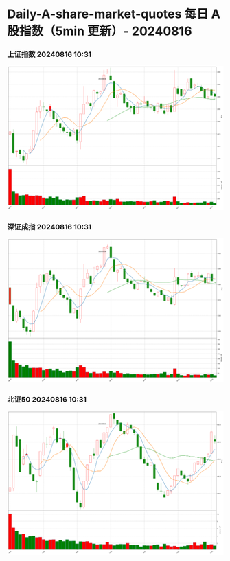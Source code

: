 
# Daily-A-share-market-quotes 每日 A 股指数（5min 更新）- 20240816

### 上证指数 20240816 10:31
![](./fig/2024/8/20240816-sh000001.png)

### 深证成指 20240816 10:31
![](./fig/2024/8/20240816-sz399001.png)

### 北证50 20240816 10:31
![](./fig/2024/8/20240816-bj899050.png)
